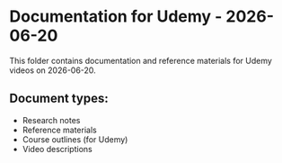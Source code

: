 # Documentation for Udemy - 2026-06-20

This folder contains documentation and reference materials for Udemy videos on 2026-06-20.

## Document types:
- Research notes
- Reference materials
- Course outlines (for Udemy)
- Video descriptions
